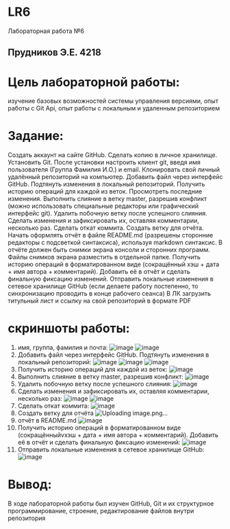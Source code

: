 # LR6
Лабораторная работа №6
## Прудников Э.Е. 4218
# Цель лабораторной работы:
изучение базовых возможностей системы управления версиями, опыт работы с Git Api, опыт работы с локальным и удаленным репозиторием
# Задание:
Создать аккаунт на сайте GitHub. Сделать копию в личное хранилище. Установить Git. После установки настроить клиент git, введя имя пользователя (Группа Фамилия И.О.) и email. Клонировать свой личный удалённый репозиторий на компьютер. Добавить файл через интерфейс GitHub. Подтянуть изменения в локальный репозиторий. Получить историю операций для каждой из веток. Просмотреть последние изменения. Выполнить слияние в ветку master, разрешив конфликт (можно использовать специальные редакторы или графический интерфейс git). Удалить побочную ветку после успешного слияния. Сделать изменения и зафиксировать их, оставляя комментарии, несколько раз. Сделать откат коммита. Создать ветку для отчёта. Начать оформлять отчёт в файле README.md (разрешены сторонние редакторы с подсветкой синтаксиса), используя markdown синтаксис. В отчёте должен быть снимки экрана консоли и сторонних программ. Файлы снимков экрана разместить в отдельной папке. Получить историю операций в форматированном виде (сокращённый хэш + дата + имя автора + комментарий). Добавить её в отчёт и сделать финальную фиксацию изменений. Отправить локальные изменения в сетевое хранилище GitHub (если делаете работу постепенно, то синхронизацию проводить в конце рабочего сеанса) В ЛК загрузить титульный лист и ссылку на свой репозиторий в формате PDF
# скриншоты работы:
1) имя, группа, фамилия и почта:
![image](https://github.com/EdikPrudnikov/LR6/assets/113598515/1277d937-9923-4756-8998-b4537e4eb864)
![image](https://github.com/EdikPrudnikov/LR6/assets/113598515/f3cd18f4-f007-4162-9123-399fb19d9d0e)
2)  Добавить файл через интерфейс GitHub. Подтянуть изменения в локальный репозиторий:
![image](https://github.com/EdikPrudnikov/LR6/assets/113598515/56fc055f-a464-4d57-abf9-4d876ada8547)
![image](https://github.com/EdikPrudnikov/LR6/assets/113598515/9a37758c-e17b-491c-9adf-2452e1cc4dfd)
![image](https://github.com/EdikPrudnikov/LR6/assets/113598515/db04dd66-4391-4084-95a3-6e1dd2193515)
3)  Получить историю операций для каждой из веток:
![image](https://github.com/EdikPrudnikov/LR6/assets/113598515/96a7ce65-d84d-475f-ae0d-a515ba3efcca)
4) Выполнить слияние в ветку master, разрешив конфликт:
![image](https://github.com/EdikPrudnikov/LR6/assets/113598515/b95b2b29-c841-4c8c-a25e-ecaee6542351)
5) Удалить побочную ветку после успешного слияния:
![image](https://github.com/EdikPrudnikov/LR6/assets/113598515/a6768e30-ebf7-4b5d-936a-b494379974be)
6) Сделать изменения и зафиксировать их, оставляя комментарии, несколько раз:
![image](https://github.com/EdikPrudnikov/LR6/assets/113598515/846adc69-fd31-4085-ac09-dce6d57bb0e2)
![image](https://github.com/EdikPrudnikov/LR6/assets/113598515/ff4a96b6-88a9-446c-9890-29a0d27c9f86)
7) Сделать откат коммита:
![image](https://github.com/EdikPrudnikov/LR6/assets/113598515/ac50906f-8a1f-405a-821a-e3fe53c43989)
8) Создать ветку для отчёта
![Uploading image.png…]()
9) отчёт в README.md
![image](https://github.com/EdikPrudnikov/LR6/assets/113598515/08d41e09-89c8-4ff1-83bb-67561ff83bcd)
10) Получить историю операций в форматированном виде (сокращённыйvхэш + дата + имя автора + комментарий). Добавить её в отчёт и сделать финальную фиксацию изменений:
![image](https://github.com/EdikPrudnikov/LR6/assets/113598515/ae256fe9-2725-46e5-8fb3-2dc7e51ce4e8)
11) Отправить локальные изменения в сетевое хранилище GitHub:
![image](https://github.com/EdikPrudnikov/LR6/assets/113598515/16035bc3-581f-4667-b13b-1bdefa144332)
# Вывод:
В ходе лабораторной работы был изучен GitHub, Git и их структурное программирование, строение, редактирование файлов внутри репозитория
